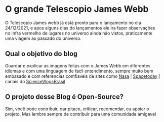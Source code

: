 # O grande Telescopio James Webb

O Telescopio James webb já está pronto para o lançamento no dia 24/12/2021, e apos alguns dias do lançamentos ele ira fazer observações no infra vermelho de lugares no universo ainda não vistos, praticamente uma viagem ao passado do universo.
## Qual o objetivo do blog

Guardar e explicar as imagens feitas com o James Webb em diferentes idiomas e com uma linguagem de facil entendimento, sempre muito bem embasado e com referencias comfiaveis de sites como [Nasa](https://www.nasa.gov/) | [Spacetoday](https://spacetoday.com.br/) | canais do [ScienceVlogsBrasil](https://sciencevlogsbrasil.com.br/)

## O projeto desse Blog é Open-Source?

Sim, você pode contribuir, dar pitaco, criticar, recomendar, ou apoiar o projeto. Mas lembre sempre de contribuir para uma comunidade amigavel

<!-- as imagens postadas aqui em sua maioria vem da Nasa com autorização de uso livre.  -->
